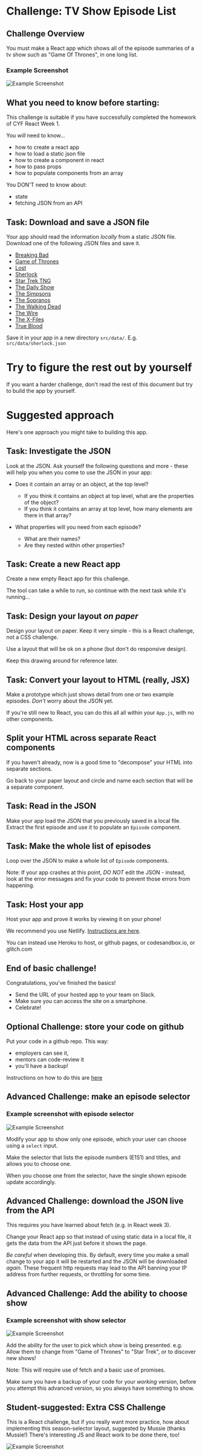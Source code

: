 # Challenge: TV Show Episode List

## Challenge Overview

You must make a React app which shows all of the episode summaries of a tv show such as "Game Of Thrones", in one long list.

### Example Screenshot

![Example Screenshot](./example-level-1.png)

## What you need to know before starting:

This challenge is suitable if you have successfully completed the homework of CYF React Week 1.

You _will_ need to know...

- how to create a react app
- how to load a static json file
- how to create a component in react
- how to pass props
- how to populate components from an array

You DON'T need to know about:

- state
- fetching JSON from an API

## Task: Download and save a JSON file

Your app should read the information _locally_ from a static JSON file. Download one of the following JSON files and save it.

- [Breaking Bad](http://api.tvmaze.com/shows/169/episodes)
- [Game of Thrones](http://api.tvmaze.com/shows/82/episodes)
- [Lost](http://api.tvmaze.com/shows/123/episodes)
- [Sherlock](http://api.tvmaze.com/shows/335/episodes)
- [Star Trek TNG](http://api.tvmaze.com/shows/491/episodes)
- [The Daily Show](http://api.tvmaze.com/shows/3928/episodes)
- [The Simpsons](http://api.tvmaze.com/shows/83/episodes)
- [The Sopranos](http://api.tvmaze.com/shows/527/episodes)
- [The Walking Dead](http://api.tvmaze.com/shows/73/episodes)
- [The Wire](http://www.tvmaze.com/shows/179/the-wire)
- [The X-Files](http://api.tvmaze.com/shows/430/episodes)
- [True Blood](http://api.tvmaze.com/shows/22/episodes)

Save it in your app in a new directory `src/data/`. E.g. `src/data/sherlock.json`

# Try to figure the rest out by yourself

If you want a harder challenge, don't read the rest of this document but try to build the app by yourself.

# Suggested approach

Here's one approach you might take to building this app.

## Task: Investigate the JSON

Look at the JSON.
Ask yourself the following questions and more - these will help you when you come to use the JSON in your app:

- Does it contain an array or an object, at the top level?

  - If you think it contains an object at top level, what are the properties of the object?
  - If you think it contains an array at top level, how many elements are there in that array?

- What properties will you need from each episode?
  - What are their names?
  - Are they nested within other properties?

## Task: Create a new React app

Create a new empty React app for this challenge.

The tool can take a while to run, so continue with the next task while it's running...

## Task: Design your layout _on paper_

Design your layout on paper. Keep it very simple - this is a React challenge, not a CSS challenge.

Use a layout that will be ok on a phone (but don't do responsive design).

Keep this drawing around for reference later.

## Task: Convert your layout to HTML (really, JSX)

Make a prototype which just shows detail from one or two example episodes. _Don't_ worry about the JSON yet.

If you're still new to React, you can do this all all within your `App.js`, with no other components. 

## Split your HTML across separate React components

If you haven't already, now is a good time to "decompose" your HTML into separate sections.

Go back to your paper layout and circle and name each section that will be a separate component.

## Task: Read in the JSON

Make your app load the JSON that you previously saved in a local file. Extract the first episode and use it to populate an `Episode` component.

## Task: Make the whole list of episodes

Loop over the JSON to make a whole list of `Episode` components. 

Note: If your app crashes at this point, _DO NOT_ edit the JSON - instead, look at the error messages and fix your code to prevent those errors from happening.

## Task: Host your app

Host your app and prove it works by viewing it on your phone!

We recommend you use Netlify. [Instructions are here](https://gist.github.com/nbogie/bf58a391fab6884f77a6adec66047181).

You can instead use Heroku to host, or github pages, or codesandbox.io, or glitch.com

## End of basic challenge!

Congratulations, you've finished the basics!

- Send the URL of your hosted app to your team on Slack.
- Make sure you can access the site on a smartphone.
- Celebrate!


## Optional Challenge: store your code on github

Put your code in a github repo.  This way:
* employers can see it, 
* mentors can code-review it
* you'll have a backup!

Instructions on how to do this are [here](./github-instructions.md)

## Advanced Challenge: make an episode selector

### Example screenshot with episode selector

![Example Screenshot](./example-level-2.png)

Modify your app to show only one episode, which your user can choose using a `select` input.

Make the selector that lists the episode numbers (E1S1) and titles, and allows you to choose one.

When you choose one from the selector, have the single shown episode update accordingly.

## Advanced Challenge: download the JSON live from the API

This requires you have learned about fetch (e.g. in React week 3).

Change your React app so that instead of using static data in a local file, it gets the data from the API just before it shows the page.

_Be careful_ when developing this. By default, every time you make a small change to your app it will be restarted and the JSON will be downloaded _again_. These frequent http requests may lead to the API banning your IP address from further requests, or throttling for some time.

## Advanced Challenge: Add the ability to choose show

### Example screenshot with show selector

![Example Screenshot](./example-level-3.png)

Add the ability for the user to pick which _show_ is being presented. e.g. Allow them to change from "Game of Thrones" to "Star Trek", or to discover new shows!

Note: This will require use of fetch and a basic use of promises.

Make sure you have a backup of your code for your _working_ version, before you attempt this advanced version, so you always have something to show.

## Student-suggested: Extra CSS Challenge

This is a React challenge, but if you really want more practice, how about implementing this season-selector layout, suggested by Mussie (thanks Mussie!)  There's interesting JS and React work to be done there, too!

![Example Screenshot](./season-layout-by-mussie.jpg)
